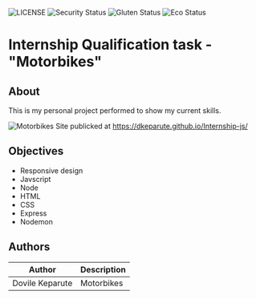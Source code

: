 ![LICENSE](https://img.shields.io/badge/license-MIT-blue.svg?style=flat-square)
![Security Status](https://img.shields.io/security-headers?label=Security&url=https%3A%2F%2Fgithub.com&style=flat-square)
![Gluten Status](https://img.shields.io/badge/Gluten-Free-green.svg)
![Eco Status](https://img.shields.io/badge/ECO-Friendly-green.svg)

# Internship Qualification task - "Motorbikes"
## About

This is my personal project performed to show my current skills. 

![Motorbikes](../motorbikes.png)
Site publicked at https://dkeparute.github.io/Internship-js/

## Objectives
- Responsive design
- Javscript
- Node
- HTML
- CSS
- Express
- Nodemon

## Authors
Author | Description
------- | -----------
Dovile Keparute | Motorbikes
